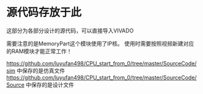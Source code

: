 源代码存放于此
====================
这部分为各部分设计的源代码，可以直接导入VIVADO

需要注意的是MemoryPart这个模块使用了IP核。
使用时需要按照视频新建对应的RAM模块才能正常工作！

https://github.com/luyufan498/CPU_start_from_0/tree/master/SourceCode/sim 中保存的是仿真文件
https://github.com/luyufan498/CPU_start_from_0/tree/master/SourceCode/Source 中保存的是设计文件
